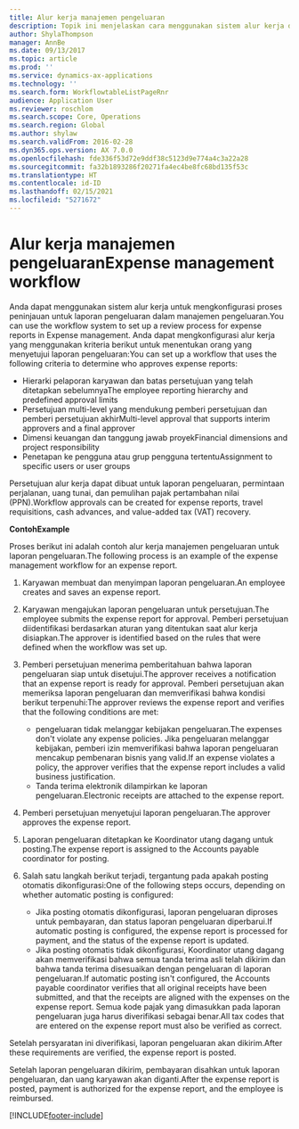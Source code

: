 ```yaml
---
title: Alur kerja manajemen pengeluaran
description: Topik ini menjelaskan cara menggunakan sistem alur kerja di Microsoft Dynamics 365 Finance, untuk mengkonfigurasi proses peninjauan untuk laporan pengeluaran dalam manajemen pengeluaran.
author: ShylaThompson
manager: AnnBe
ms.date: 09/13/2017
ms.topic: article
ms.prod: ''
ms.service: dynamics-ax-applications
ms.technology: ''
ms.search.form: WorkflowtableListPageRnr
audience: Application User
ms.reviewer: roschlom
ms.search.scope: Core, Operations
ms.search.region: Global
ms.author: shylaw
ms.search.validFrom: 2016-02-28
ms.dyn365.ops.version: AX 7.0.0
ms.openlocfilehash: fde336f53d72e9ddf38c5123d9e774a4c3a22a28
ms.sourcegitcommit: fa32b1893286f20271fa4ec4be8fc68bd135f53c
ms.translationtype: HT
ms.contentlocale: id-ID
ms.lasthandoff: 02/15/2021
ms.locfileid: "5271672"
---
```

# <a name="expense-management-workflow"></a><span data-ttu-id="ac0bd-103">Alur kerja manajemen pengeluaran</span><span class="sxs-lookup"><span data-stu-id="ac0bd-103">Expense management workflow</span></span>

<span data-ttu-id="ac0bd-104">Anda dapat menggunakan sistem alur kerja untuk mengkonfigurasi proses peninjauan untuk laporan pengeluaran dalam manajemen pengeluaran.</span><span class="sxs-lookup"><span data-stu-id="ac0bd-104">You can use the workflow system to set up a review process for expense reports in Expense management.</span></span> <span data-ttu-id="ac0bd-105">Anda dapat mengkonfigurasi alur kerja yang menggunakan kriteria berikut untuk menentukan orang yang menyetujui laporan pengeluaran:</span><span class="sxs-lookup"><span data-stu-id="ac0bd-105">You can set up a workflow that uses the following criteria to determine who approves expense reports:</span></span>

- <span data-ttu-id="ac0bd-106">Hierarki pelaporan karyawan dan batas persetujuan yang telah ditetapkan sebelumnya</span><span class="sxs-lookup"><span data-stu-id="ac0bd-106">The employee reporting hierarchy and predefined approval limits</span></span>
- <span data-ttu-id="ac0bd-107">Persetujuan multi-level yang mendukung pemberi persetujuan dan pemberi persetujuan akhir</span><span class="sxs-lookup"><span data-stu-id="ac0bd-107">Multi-level approval that supports interim approvers and a final approver</span></span>
- <span data-ttu-id="ac0bd-108">Dimensi keuangan dan tanggung jawab proyek</span><span class="sxs-lookup"><span data-stu-id="ac0bd-108">Financial dimensions and project responsibility</span></span>
- <span data-ttu-id="ac0bd-109">Penetapan ke pengguna atau grup pengguna tertentu</span><span class="sxs-lookup"><span data-stu-id="ac0bd-109">Assignment to specific users or user groups</span></span>

<span data-ttu-id="ac0bd-110">Persetujuan alur kerja dapat dibuat untuk laporan pengeluaran, permintaan perjalanan, uang tunai, dan pemulihan pajak pertambahan nilai (PPN).</span><span class="sxs-lookup"><span data-stu-id="ac0bd-110">Workflow approvals can be created for expense reports, travel requisitions, cash advances, and value-added tax (VAT) recovery.</span></span>

<span data-ttu-id="ac0bd-111">**Contoh**</span><span class="sxs-lookup"><span data-stu-id="ac0bd-111">**Example**</span></span>

<span data-ttu-id="ac0bd-112">Proses berikut ini adalah contoh alur kerja manajemen pengeluaran untuk laporan pengeluaran.</span><span class="sxs-lookup"><span data-stu-id="ac0bd-112">The following process is an example of the expense management workflow for an expense report.</span></span>

1. <span data-ttu-id="ac0bd-113">Karyawan membuat dan menyimpan laporan pengeluaran.</span><span class="sxs-lookup"><span data-stu-id="ac0bd-113">An employee creates and saves an expense report.</span></span>
2. <span data-ttu-id="ac0bd-114">Karyawan mengajukan laporan pengeluaran untuk persetujuan.</span><span class="sxs-lookup"><span data-stu-id="ac0bd-114">The employee submits the expense report for approval.</span></span> <span data-ttu-id="ac0bd-115">Pemberi persetujuan diidentifikasi berdasarkan aturan yang ditentukan saat alur kerja disiapkan.</span><span class="sxs-lookup"><span data-stu-id="ac0bd-115">The approver is identified based on the rules that were defined when the workflow was set up.</span></span>
3. <span data-ttu-id="ac0bd-116">Pemberi persetujuan menerima pemberitahuan bahwa laporan pengeluaran siap untuk disetujui.</span><span class="sxs-lookup"><span data-stu-id="ac0bd-116">The approver receives a notification that an expense report is ready for approval.</span></span> <span data-ttu-id="ac0bd-117">Pemberi persetujuan akan memeriksa laporan pengeluaran dan memverifikasi bahwa kondisi berikut terpenuhi:</span><span class="sxs-lookup"><span data-stu-id="ac0bd-117">The approver reviews the expense report and verifies that the following conditions are met:</span></span>

    - <span data-ttu-id="ac0bd-118">pengeluaran tidak melanggar kebijakan pengeluaran.</span><span class="sxs-lookup"><span data-stu-id="ac0bd-118">The expenses don't violate any expense policies.</span></span> <span data-ttu-id="ac0bd-119">Jika pengeluaran melanggar kebijakan, pemberi izin memverifikasi bahwa laporan pengeluaran mencakup pembenaran bisnis yang valid.</span><span class="sxs-lookup"><span data-stu-id="ac0bd-119">If an expense violates a policy, the approver verifies that the expense report includes a valid business justification.</span></span>
    - <span data-ttu-id="ac0bd-120">Tanda terima elektronik dilampirkan ke laporan pengeluaran.</span><span class="sxs-lookup"><span data-stu-id="ac0bd-120">Electronic receipts are attached to the expense report.</span></span>

4. <span data-ttu-id="ac0bd-121">Pemberi persetujuan menyetujui laporan pengeluaran.</span><span class="sxs-lookup"><span data-stu-id="ac0bd-121">The approver approves the expense report.</span></span>
5. <span data-ttu-id="ac0bd-122">Laporan pengeluaran ditetapkan ke Koordinator utang dagang untuk posting.</span><span class="sxs-lookup"><span data-stu-id="ac0bd-122">The expense report is assigned to the Accounts payable coordinator for posting.</span></span>
6. <span data-ttu-id="ac0bd-123">Salah satu langkah berikut terjadi, tergantung pada apakah posting otomatis dikonfigurasi:</span><span class="sxs-lookup"><span data-stu-id="ac0bd-123">One of the following steps occurs, depending on whether automatic posting is configured:</span></span>

    - <span data-ttu-id="ac0bd-124">Jika posting otomatis dikonfigurasi, laporan pengeluaran diproses untuk pembayaran, dan status laporan pengeluaran diperbarui.</span><span class="sxs-lookup"><span data-stu-id="ac0bd-124">If automatic posting is configured, the expense report is processed for payment, and the status of the expense report is updated.</span></span>
    - <span data-ttu-id="ac0bd-125">Jika posting otomatis tidak dikonfigurasi, Koordinator utang dagang akan memverifikasi bahwa semua tanda terima asli telah dikirim dan bahwa tanda terima disesuaikan dengan pengeluaran di laporan pengeluaran.</span><span class="sxs-lookup"><span data-stu-id="ac0bd-125">If automatic posting isn't configured, the Accounts payable coordinator verifies that all original receipts have been submitted, and that the receipts are aligned with the expenses on the expense report.</span></span> <span data-ttu-id="ac0bd-126">Semua kode pajak yang dimasukkan pada laporan pengeluaran juga harus diverifikasi sebagai benar.</span><span class="sxs-lookup"><span data-stu-id="ac0bd-126">All tax codes that are entered on the expense report must also be verified as correct.</span></span>

<span data-ttu-id="ac0bd-127">Setelah persyaratan ini diverifikasi, laporan pengeluaran akan dikirim.</span><span class="sxs-lookup"><span data-stu-id="ac0bd-127">After these requirements are verified, the expense report is posted.</span></span>

<span data-ttu-id="ac0bd-128">Setelah laporan pengeluaran dikirim, pembayaran disahkan untuk laporan pengeluaran, dan uang karyawan akan diganti.</span><span class="sxs-lookup"><span data-stu-id="ac0bd-128">After the expense report is posted, payment is authorized for the expense report, and the employee is reimbursed.</span></span>


[!INCLUDE[footer-include](../includes/footer-banner.md)]